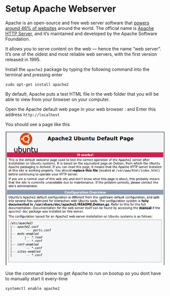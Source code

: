 # Setup Apache Webserver

Apache is an open-source and free web server software that [powers around 46% of websites](https://w3techs.com/technologies/details/ws-apache/all/all) around the world. The official name is [Apache HTTP Server](https://httpd.apache.org/), and it’s maintained and developed by the Apache Software Foundation.

It allows you to serve content on the web — hence the name “web server”. It’s one of the oldest and most reliable web servers, with the first version released in 1995.

 Install the `apache2` package by typing the following command into the terminal and pressing enter 

```text
sudo apt-get install apache2
```

By default, Apache puts a test HTML file in the web folder that you will be able to view from your browser on your computer.

Open the Apache default web page in your web browser : and Enter this address `http://localhost`

You should see a page like this 

![](.gitbook/assets/default_apache.png)

Use the command below to get Apache to run on bootup so you dont have to manually start it every-time 

```text
systemctl enable apache2
```

